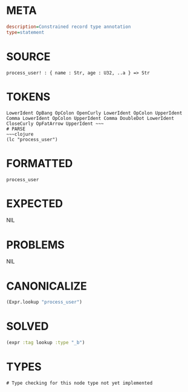 # META
~~~ini
description=Constrained record type annotation
type=statement
~~~
# SOURCE
~~~roc
process_user! : { name : Str, age : U32, ..a } => Str
~~~
# TOKENS
~~~text
LowerIdent OpBang OpColon OpenCurly LowerIdent OpColon UpperIdent Comma LowerIdent OpColon UpperIdent Comma DoubleDot LowerIdent CloseCurly OpFatArrow UpperIdent ~~~
# PARSE
~~~clojure
(lc "process_user")
~~~
# FORMATTED
~~~roc
process_user
~~~
# EXPECTED
NIL
# PROBLEMS
NIL
# CANONICALIZE
~~~clojure
(Expr.lookup "process_user")
~~~
# SOLVED
~~~clojure
(expr :tag lookup :type "_b")
~~~
# TYPES
~~~roc
# Type checking for this node type not yet implemented
~~~
